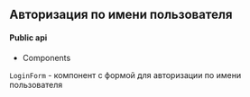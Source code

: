 ## Авторизация по имени пользователя

#### Public api

- Components

`LoginForm` - компонент с формой для авторизации по имени пользователя
